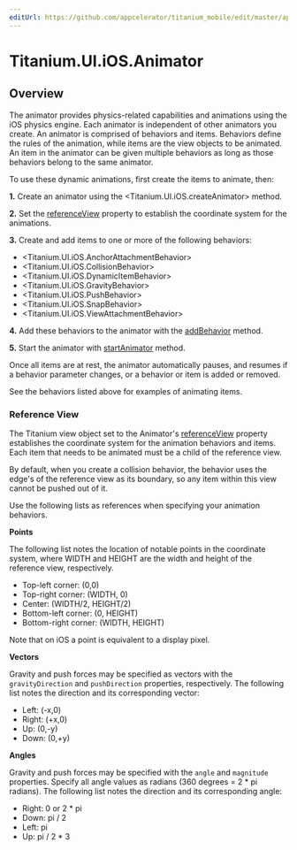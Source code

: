 ```yaml
---
editUrl: https://github.com/appcelerator/titanium_mobile/edit/master/apidoc/Titanium/UI/iOS/Animator.yml
---
```

# Titanium.UI.iOS.Animator

<TypeHeader/>

## Overview

The animator provides physics-related capabilities and animations using the iOS physics engine.
Each animator is independent of other animators you create.  An animator is comprised of
behaviors and items. Behaviors define the rules of the animation, while items are the
view objects to be animated. An item in the animator can be given
multiple behaviors as long as those behaviors belong to the same animator.

To use these dynamic animations, first create the items to animate, then:

**1.** Create an animator using the <Titanium.UI.iOS.createAnimator> method. 

**2.** Set the [referenceView](Titanium.UI.iOS.Animator.referenceView) property to establish the
   coordinate system for the animations.

**3.** Create and add items to one or more of the following behaviors:

  * <Titanium.UI.iOS.AnchorAttachmentBehavior>
  * <Titanium.UI.iOS.CollisionBehavior>
  * <Titanium.UI.iOS.DynamicItemBehavior>
  * <Titanium.UI.iOS.GravityBehavior>
  * <Titanium.UI.iOS.PushBehavior>
  * <Titanium.UI.iOS.SnapBehavior>
  * <Titanium.UI.iOS.ViewAttachmentBehavior>

**4.** Add these behaviors to the animator with the [addBehavior](Titanium.UI.iOS.Animator.addBehavior) method.

**5.** Start the animator with [startAnimator](Titanium.UI.iOS.Animator.startAnimator) method.

Once all items are at rest, the animator automatically pauses, and resumes if a behavior
parameter changes, or a behavior or item is added or removed.

See the behaviors listed above for examples of animating items.

### Reference View

The Titanium view object set to the Animator's [referenceView](Titanium.UI.iOS.Animator.referenceView)
property establishes the coordinate system for the animation behaviors and items.  Each item that
needs to be animated must be a child of the reference view.

By default, when you create a collision behavior, the behavior uses the edge's of the reference
view as its boundary, so any item within this view cannot be pushed out of it.

Use the following lists as references when specifying your animation behaviors.

**Points**

The following list notes the location of notable points in the coordinate system, where WIDTH and
HEIGHT are the width and height of the reference view, respectively.

  * Top-left corner: (0,0)
  * Top-right corner: (WIDTH, 0)
  * Center: (WIDTH/2, HEIGHT/2)
  * Bottom-left corner: (0, HEIGHT)
  * Bottom-right corner: (WIDTH, HEIGHT)

Note that on iOS a point is equivalent to a display pixel.

**Vectors**

Gravity and push forces may be specified as vectors with the `gravityDirection` and
`pushDirection` properties, respectively.  The following list notes the direction and its
corresponding vector:

  * Left: (-x,0)
  * Right: (+x,0)
  * Up: (0,-y)
  * Down: (0,+y)

**Angles**

Gravity and push forces may be specified with the `angle` and `magnitude` properties.
Specify all angle values as radians (360 degrees = 2 * pi radians).  The following list notes
the direction and its corresponding angle:

  * Right: 0 or 2 * pi
  * Down: pi / 2
  * Left: pi
  * Up: pi / 2 * 3

<ApiDocs/>
